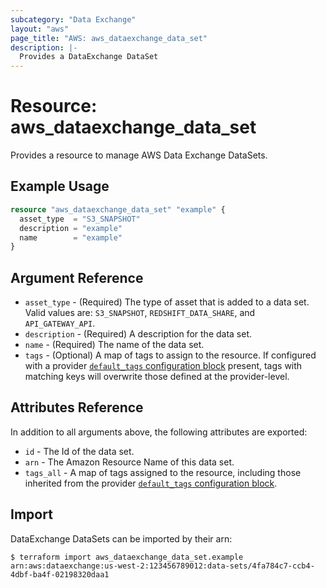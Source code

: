```yaml
---
subcategory: "Data Exchange"
layout: "aws"
page_title: "AWS: aws_dataexchange_data_set"
description: |-
  Provides a DataExchange DataSet
---
```


# Resource: aws_dataexchange_data_set

Provides a resource to manage AWS Data Exchange DataSets.

## Example Usage

```terraform
resource "aws_dataexchange_data_set" "example" {
  asset_type  = "S3_SNAPSHOT"
  description = "example"
  name        = "example"
}
```

## Argument Reference

* `asset_type` - (Required) The type of asset that is added to a data set. Valid values are: `S3_SNAPSHOT`, `REDSHIFT_DATA_SHARE`, and `API_GATEWAY_API`.
* `description` - (Required) A description for the data set.
* `name` - (Required) The name of the data set.
* `tags` - (Optional) A map of tags to assign to the resource. If configured with a provider [`default_tags` configuration block](https://registry.terraform.io/providers/hashicorp/aws/latest/docs#default_tags-configuration-block) present, tags with matching keys will overwrite those defined at the provider-level.

## Attributes Reference

In addition to all arguments above, the following attributes are exported:

* `id` - The Id of the data set.
* `arn` - The Amazon Resource Name of this data set.
* `tags_all` - A map of tags assigned to the resource, including those inherited from the provider [`default_tags` configuration block](https://registry.terraform.io/providers/hashicorp/aws/latest/docs#default_tags-configuration-block).

## Import

DataExchange DataSets can be imported by their arn:

```
$ terraform import aws_dataexchange_data_set.example arn:aws:dataexchange:us-west-2:123456789012:data-sets/4fa784c7-ccb4-4dbf-ba4f-02198320daa1
```
